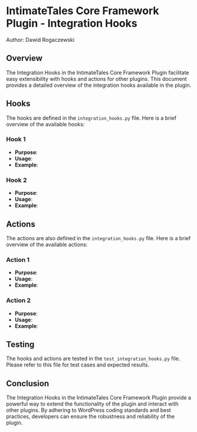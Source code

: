 # IntimateTales Core Framework Plugin - Integration Hooks

Author: Dawid Rogaczewski

## Overview

The Integration Hooks in the IntimateTales Core Framework Plugin facilitate easy extensibility with hooks and actions for other plugins. This document provides a detailed overview of the integration hooks available in the plugin.

## Hooks

The hooks are defined in the `integration_hooks.py` file. Here is a brief overview of the available hooks:

### Hook 1

- **Purpose**: 
- **Usage**: 
- **Example**: 

### Hook 2

- **Purpose**: 
- **Usage**: 
- **Example**: 

## Actions

The actions are also defined in the `integration_hooks.py` file. Here is a brief overview of the available actions:

### Action 1

- **Purpose**: 
- **Usage**: 
- **Example**: 

### Action 2

- **Purpose**: 
- **Usage**: 
- **Example**: 

## Testing

The hooks and actions are tested in the `test_integration_hooks.py` file. Please refer to this file for test cases and expected results.

## Conclusion

The Integration Hooks in the IntimateTales Core Framework Plugin provide a powerful way to extend the functionality of the plugin and interact with other plugins. By adhering to WordPress coding standards and best practices, developers can ensure the robustness and reliability of the plugin.